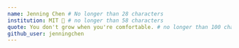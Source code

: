 ```yaml
---
name: Jenning Chen # No longer than 28 characters
institution: MIT 🚩 # no longer than 58 characters
quote: You don't grow when you're comfortable. # no longer than 100 characters, avoid using quotes(") to guarantee the format remains the same.
github_user: jenningchen
---
```

